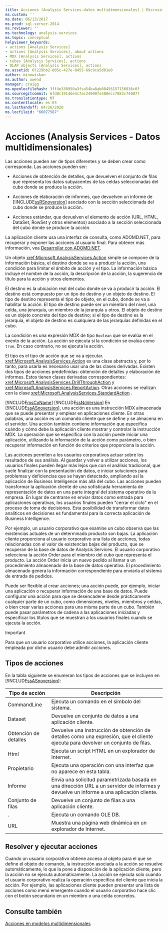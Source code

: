 ```yaml
---
title: Acciones (Analysis Services-datos multidimensionales) | Microsoft Docs
ms.custom: ''
ms.date: 06/13/2017
ms.prod: sql-server-2014
ms.reviewer: ''
ms.technology: analysis-services
ms.topic: conceptual
helpviewer_keywords:
- actions [Analysis Services]
- actions [Analysis Services], about actions
- MDX [Analysis Services], actions
- cubes [Analysis Services], actions
- OLAP objects [Analysis Services], actions
ms.assetid: 07229bb2-805c-427e-8455-69c9ca5d01e0
author: minewiskan
ms.author: owend
manager: craigg
ms.openlocfilehash: 3ff4e330950a3fca54ba8ab08456157156836c0f
ms.sourcegitcommit: 6fd8c1914de4c7ac24900fe388ecc7883c740077
ms.translationtype: MT
ms.contentlocale: es-ES
ms.lasthandoff: 04/26/2020
ms.locfileid: "66077587"
---
```

# <a name="actions-analysis-services---multidimensional-data"></a>Acciones (Analysis Services - Datos multidimensionales)
  Las acciones pueden ser de tipos diferentes y se deben crear como corresponda. Las acciones pueden ser:  
  
-   Acciones de obtención de detalles, que devuelven el conjunto de filas que representa los datos subyacentes de las celdas seleccionadas del cubo donde se produce la acción.  
  
-   Acciones de elaboración de informes, que devuelven un informe de [!INCLUDE[ssRSnoversion](../../includes/ssrsnoversion-md.md)] asociado con la sección seleccionada del cubo donde se produce la acción.  
  
-   Acciones estándar, que devuelven el elemento de acción (URL, HTML, DataSet, RowSet y otros elementos) asociado a la sección seleccionada del cubo donde se produce la acción.  
  
 La aplicación cliente usa una interfaz de consulta, como ADOMD.NET, para recuperar y exponer las acciones al usuario final. Para obtener más información, vea [Desarrollar con ADOMD.NET](https://docs.microsoft.com/bi-reference/adomd/developing-with-adomd-net).  
  
 Un objeto <xref:Microsoft.AnalysisServices.Action> simple se compone de la información básica, el destino donde se va a producir la acción, una condición para limitar el ámbito de acción y el tipo. La información básica incluye el nombre de la acción, la descripción de la acción, la sugerencia de título para la acción y otros elementos.  
  
 El destino es la ubicación real del cubo donde se va a producir la acción. El destino está compuesto por un tipo de destino y un objeto de destino. El tipo de destino representa el tipo de objeto, en el cubo, donde se va a habilitar la acción. El tipo de destino puede ser un miembro del nivel, una celda, una jerarquía, un miembro de la jerarquía u otros. El objeto de destino es un objeto concreto del tipo de destino; si el tipo de destino es la jerarquía, el objeto de destino es cualquiera de las jerarquías definidas en el cubo.  
  
 La condición es una expresión MDX de tipo `Boolean` que se evalúa en el evento de la acción. La acción se ejecuta si la condición se evalúa como `true`. En caso contrario, no se ejecuta la acción.  
  
 El tipo es el tipo de acción que se va a ejecutar. <xref:Microsoft.AnalysisServices.Action> es una clase abstracta y, por lo tanto, para usarla es necesario usar una de las clases derivadas. Existen dos tipos de acciones predefinidas: obtención de detalles y elaboración de informes. Estos tienen clases derivadas correspondientes: <xref:Microsoft.AnalysisServices.DrillThroughAction> y <xref:Microsoft.AnalysisServices.ReportAction>. Otras acciones se realizan con la clase <xref:Microsoft.AnalysisServices.StandardAction> .  
  
 [!INCLUDE[msCoName](../../includes/msconame-md.md)] [!INCLUDE[ssNoVersion](../../includes/ssnoversion-md.md)] En [!INCLUDE[ssASnoversion](../../includes/ssasnoversion-md.md)], una acción es una instrucción MDX almacenada que se puede presentar y emplear en aplicaciones cliente. En otras palabras, una acción es un comando cliente que se define y se almacena en el servidor. Una acción también contiene información que especifica cuándo y cómo debe la aplicación cliente mostrar y controlar la instrucción MDX. La operación que se especifica con la acción puede iniciar una aplicación, utilizando la información de la acción como parámetro, o bien recuperar información en función de criterios que proporciona la acción.  
  
 Las acciones permiten a los usuarios corporativos actuar sobre los resultados de sus análisis. Al guardar y volver a utilizar acciones, los usuarios finales pueden llegar más lejos que con el análisis tradicional, que suele finalizar con la presentación de datos, e iniciar soluciones para problemas y deficiencias que se hayan detectado, ampliando así la aplicación de Business Intelligence más allá del cubo. Las acciones pueden transformar la aplicación cliente de una sofisticada herramienta de representación de datos en una parte integral del sistema operativo de la empresa. En lugar de centrarse en enviar datos como entrada para aplicaciones operativas, los usuarios finales pueden "cerrar el ciclo" en el proceso de toma de decisiones. Esta posibilidad de transformar datos analíticos en decisiones es fundamental para la correcta aplicación de Business Intelligence.  
  
 Por ejemplo, un usuario corporativo que examine un cubo observa que las existencias actuales de un determinado producto son bajas. La aplicación cliente proporciona al usuario corporativo una lista de acciones, todas relacionadas con el valor de existencias bajas del producto, que se recuperan de la base de datos de Analysis Services. El usuario corporativo selecciona la acción Order para el miembro del cubo que representa el producto. La acción Order inicia un nuevo pedido al llamar a un procedimiento almacenado de la base de datos operativa. El procedimiento almacenado genera la información correspondiente para enviarla al sistema de entrada de pedidos.  
  
 Puede ser flexible al crear acciones; una acción puede, por ejemplo, iniciar una aplicación o recuperar información de una base de datos. Puede configurar una acción para que se desencadene desde prácticamente cualquier parte de un cubo, como dimensiones, niveles, miembros y celdas, o bien crear varias acciones para una misma parte de un cubo. También puede pasar parámetros de cadena a las aplicaciones iniciadas y especificar los títulos que se muestran a los usuarios finales cuando se ejecuta la acción.  
  
> [!IMPORTANT]  
>  Para que un usuario corporativo utilice acciones, la aplicación cliente empleada por dicho usuario debe admitir acciones.  
  
## <a name="types-of-actions"></a>Tipos de acciones  
 En la tabla siguiente se enumeran los tipos de acciones que se incluyen en [!INCLUDE[ssASnoversion](../../includes/ssasnoversion-md.md)]:  
  
|Tipo de acción|Descripción|  
|-----------------|-----------------|  
|CommandLine|Ejecuta un comando en el símbolo del sistema.|  
|Dataset|Devuelve un conjunto de datos a una aplicación cliente.|  
|Obtención de detalles|Devuelve una instrucción de obtención de detalles como una expresión, que el cliente ejecuta para devolver un conjunto de filas.|  
|Html|Ejecuta un script HTML en un explorador de Internet.|  
|Propietario|Ejecuta una operación con una interfaz que no aparece en esta tabla.|  
|Informe|Envía una solicitud parametrizada basada en una dirección URL a un servidor de informes y devuelve un informe a una aplicación cliente.|  
|Conjunto de filas|Devuelve un conjunto de filas a una aplicación cliente.|  
|.|Ejecuta un comando OLE DB.|  
|URL|Muestra una página web dinámica en un explorador de Internet.|  
  
## <a name="resolving-and-executing-actions"></a>Resolver y ejecutar acciones  
 Cuando un usuario corporativo obtiene acceso al objeto para el que se define el objeto de comando, la instrucción asociada a la acción se resuelve automáticamente, lo que la pone a disposición de la aplicación cliente, pero la acción no se ejecuta automáticamente. La acción se ejecuta solo cuando el usuario corporativo realiza la operación específica del cliente que inicia la acción. Por ejemplo, las aplicaciones cliente pueden presentar una lista de acciones como menú emergente cuando el usuario corporativo hace clic con el botón secundario en un miembro o una celda concretos.  
  
## <a name="see-also"></a>Consulte también  
 [Acciones en modelos multidimensionales](actions-in-multidimensional-models.md)  
  
  
